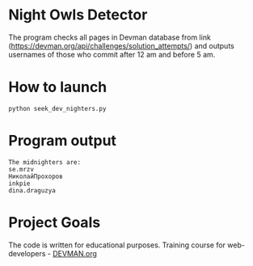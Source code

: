 # Night Owls Detector

The program checks all pages in Devman database from link (https://devman.org/api/challenges/solution_attempts/) and outputs usernames of those who commit after 12 am and before 5 am.

# How to launch

```
python seek_dev_nighters.py
```
# Program output

```
The midnighters are:
se.mrzv
НиколайПрохоров
inkpie
dina.draguzya
```

# Project Goals

The code is written for educational purposes. Training course for web-developers - [DEVMAN.org](https://devman.org)
